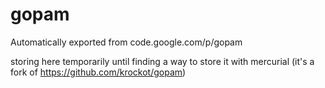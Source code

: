 # gopam
Automatically exported from code.google.com/p/gopam

storing here temporarily until finding a way to store it with mercurial
(it's a fork of https://github.com/krockot/gopam)
